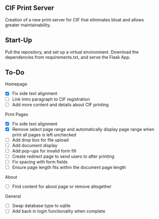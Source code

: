CIF Print Server
------------------
Creation of a new print server for CIF that eliminates bloat and allows greater maintainability.

Start-Up
------------------
Pull the repository, and set up a virtual environment. Download the dependencies from requirements.txt, and serve the Flask App.

To-Do
------------------
Homepage
- [x] Fix side text alignment
- [ ] Link intro paragraph to CIF registration
- [ ] Add more content and details about CIF printing

Print Pages
- [x] Fix side text alignment
- [x] Remove select page range and automatically display page range when print all pages is left unchecked
- [ ] Add drop box for file upload
- [ ] Add document display
- [ ] Add pop-ups for invalid form fill
- [ ] Create redirect page to send users to after printing
- [ ] Fix spacing with form fields
- [ ] Ensure page length fits within the document page length

About
- [ ] Find content for about page or remove altogether

General
- [ ] Swap database type to sqlite
- [ ] Add back in login functionality when complete